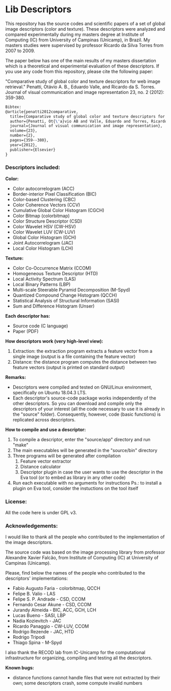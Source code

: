 # Lib Descriptors

This repository has the source codes and scientific papers of a set of global image descriptors (color and texture).
These descriptors were analyzed and compared experimentally during my masters degree at Institute of Computing (IC) from University of Campinas (Unicamp), in Brazil.
My masters studies were supervised by professor Ricardo da Silva Torres from 2007 to 2009.

The paper below has one of the main results of my masters dissertation which is a theoretical and experimental evaluation of these descriptors.
If you use any code from this repository, please cite the following paper:

"Comparative study of global color and texture descriptors for web image retrieval." 
Penatti, Otávio A. B., Eduardo Valle, and Ricardo da S. Torres. 
Journal of visual communication and image representation 23, no. 2 (2012): 359-380.

```latex
Bibtex:
@article{penatti2012comparative,
  title={Comparative study of global color and texture descriptors for web image retrieval},
  author={Penatti, Ot{\'a}vio AB and Valle, Eduardo and Torres, Ricardo da S},
  journal={Journal of visual communication and image representation},
  volume={23},
  number={2},
  pages={359--380},
  year={2012},
  publisher={Elsevier}
}
```

### Descriptors included:
**Color:**
- Color autocorrelogram (ACC)
- Border-interior Pixel Classification (BIC)
- Color-based Clustering (CBC)
- Color Coherence Vectors (CCV)
- Cumulative Global Color Histogram (CGCH)
- Color Bitmap (colorbitmap)
- Color Structure Descriptor (CSD)
- Color Wavelet HSV (CW-HSV)
- Color Wavelet LUV (CW-LUV)
- Global Color Histogram (GCH)
- Joint Autocorrelogram (JAC)
- Local Color Histogram (LCH)

**Texture:**
- Color Co-Occurrence Matrix (CCOM)
- Homogeneous Texture Descriptor (HTD)
- Local Activity Spectrum (LAS)
- Local Binary Patterns (LBP)
- Multi-scale Steerable Pyramid Decomposition (M-Spyd)
- Quantized Compound Change Histogram (QCCH)
- Statistical Analysis of Structural Information (SASI)
- Sum and Difference Histogram (Unser)


**Each descriptor has:**
- Source code (C language)
- Paper (PDF)

**How descriptors work (very high-level view):**
1. Extraction: the extraction program extracts a feature vector from a single image (output is a file containing the feature vector)
2. Distance: the distance program computes the distance between two feature vectors (output is printed on standard output)

**Remarks:**
- Descriptors were compiled and tested on GNU/Linux environment, specifically on Ubuntu 18.04.3 LTS.
- Each descriptor's source-code package works independently of the other descriptors. So you can download and compile only the descriptors of your interest (all the code necessary to use it is already in the "source" folder). Consequently, however, code (basic functions) is replicated across descriptors.

**How to compile and use a descriptor:**
1. To compile a descriptor, enter the "source/app" directory and run "make"
2. The main executables will be generated in the "source/bin" directory
3. Three programs will be generated after compilation
	1. Feature vector extractor
	2. Distance calculator
	3. Descriptor plugin in case the user wants to use the descriptor in the Eva tool (or to embed as library in any other code)
4. Run each executable with no arguments for instructions
	Ps.: to install a plugin on Eva tool, consider the instuctions on the tool itself

### License:
All the code here is under GPL v3.

### Acknowledgements:
I would like to thank all the people who contributed to the implementation of the image descriptors.

The source code was based on the image processing library from professor Alexandre Xavier Falcão, from Institute of Computing (IC) at University of Campinas (Unicamp).

Please, find below the names of the people who contributed to the descriptors' implementations:
- Fabio Augusto Faria - colorbitmap, QCCH
- Felipe B. Valio - LAS
- Felipe S. P. Andrade - CSD, CCOM
- Fernando Cesar Akune - CSD, CCOM
- Jurandy Almeida - BIC, ACC, GCH, LCH
- Lucas Bueno - SASI, LBP
- Nadia Kozievitch - JAC
- Ricardo Panaggio - CW-LUV, CCOM
- Rodrigo Rezende - JAC, HTD
- Rodrigo Tripodi
- Thiago Spina - M-Spyd

I also thank the RECOD lab from IC-Unicamp for the computational infrastructure for organizing, compiling and testing all the descriptors.

**Known bugs:**
- distance functions cannot handle files that were not extracted by their own; some descriptors crash, some compute invalid numbers


